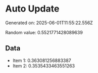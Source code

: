 # Auto Update

Generated on: 2025-06-01T11:55:22.556Z

Random value: 0.5521771428089639

## Data

- Item 1: 0.363081256883387
- Item 2: 0.3535433463551263